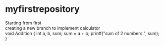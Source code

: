# myfirstrepository
Starting from first<br>
creating a new branch to implement calculator<br> 
void Addition {
	int a, b, sum;
	sum = a + b;
	printf("sum of 2 numbers:", sum);
}
